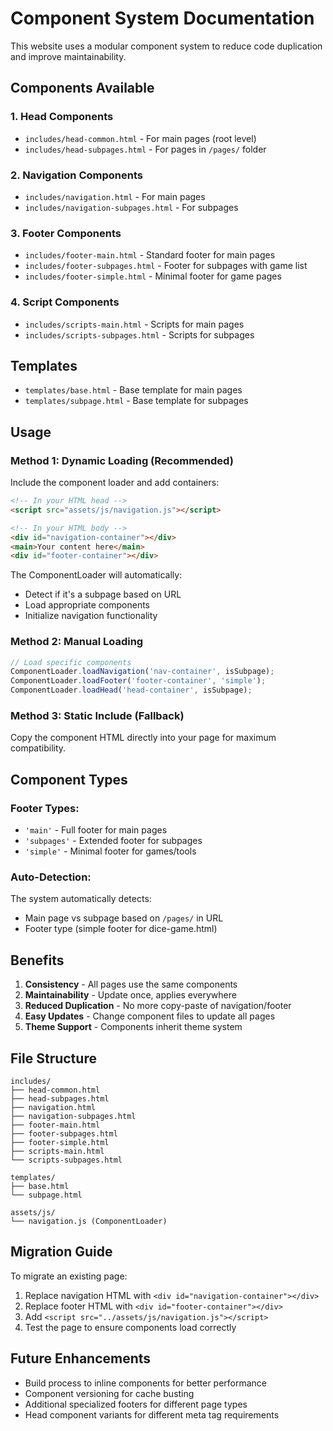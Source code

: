 # Component System Documentation

This website uses a modular component system to reduce code duplication and improve maintainability.

## Components Available

### 1. Head Components
- `includes/head-common.html` - For main pages (root level)
- `includes/head-subpages.html` - For pages in `/pages/` folder

### 2. Navigation Components  
- `includes/navigation.html` - For main pages
- `includes/navigation-subpages.html` - For subpages

### 3. Footer Components
- `includes/footer-main.html` - Standard footer for main pages
- `includes/footer-subpages.html` - Footer for subpages with game list
- `includes/footer-simple.html` - Minimal footer for game pages

### 4. Script Components
- `includes/scripts-main.html` - Scripts for main pages
- `includes/scripts-subpages.html` - Scripts for subpages

## Templates
- `templates/base.html` - Base template for main pages
- `templates/subpage.html` - Base template for subpages

## Usage

### Method 1: Dynamic Loading (Recommended)
Include the component loader and add containers:

```html
<!-- In your HTML head -->
<script src="assets/js/navigation.js"></script>

<!-- In your HTML body -->
<div id="navigation-container"></div>
<main>Your content here</main>
<div id="footer-container"></div>
```

The ComponentLoader will automatically:
- Detect if it's a subpage based on URL
- Load appropriate components
- Initialize navigation functionality

### Method 2: Manual Loading
```javascript
// Load specific components
ComponentLoader.loadNavigation('nav-container', isSubpage);
ComponentLoader.loadFooter('footer-container', 'simple');
ComponentLoader.loadHead('head-container', isSubpage);
```

### Method 3: Static Include (Fallback)
Copy the component HTML directly into your page for maximum compatibility.

## Component Types

### Footer Types:
- `'main'` - Full footer for main pages
- `'subpages'` - Extended footer for subpages  
- `'simple'` - Minimal footer for games/tools

### Auto-Detection:
The system automatically detects:
- Main page vs subpage based on `/pages/` in URL
- Footer type (simple footer for dice-game.html)

## Benefits

1. **Consistency** - All pages use the same components
2. **Maintainability** - Update once, applies everywhere
3. **Reduced Duplication** - No more copy-paste of navigation/footer
4. **Easy Updates** - Change component files to update all pages
5. **Theme Support** - Components inherit theme system

## File Structure
```
includes/
├── head-common.html
├── head-subpages.html
├── navigation.html
├── navigation-subpages.html
├── footer-main.html
├── footer-subpages.html
├── footer-simple.html
├── scripts-main.html
└── scripts-subpages.html

templates/
├── base.html
└── subpage.html

assets/js/
└── navigation.js (ComponentLoader)
```

## Migration Guide

To migrate an existing page:

1. Replace navigation HTML with `<div id="navigation-container"></div>`
2. Replace footer HTML with `<div id="footer-container"></div>`
3. Add `<script src="../assets/js/navigation.js"></script>`
4. Test the page to ensure components load correctly

## Future Enhancements

- Build process to inline components for better performance
- Component versioning for cache busting
- Additional specialized footers for different page types
- Head component variants for different meta tag requirements
